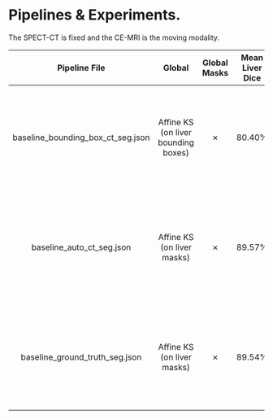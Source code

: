 # Pipelines & Experiments.
The SPECT-CT is fixed and the CE-MRI is the moving modality.

|           Pipeline File           |                  Global                  | Global <br> Masks | Mean Liver <br> Dice |             Local             |                     Local <br> Masks                     | Mean Liver <br> Dice |                                              Comments                                               |
|:---------------------------------:|:----------------------------------------:|:-----------------:|:--------------------:|:-----------------------------:|:--------------------------------------------------------:|:--------------------:|:---------------------------------------------------------------------------------------------------:|
| baseline_bounding_box_ct_seg.json | Affine KS <br> (on liver bounding boxes) |      &cross;      |        80.40%        | B-spline MI <br> (on volumes) | <ul><li>Fixed liver_bb</li><li>Moving liver_bb</li></ul> |        88.32%        |    Affine on liver bounding boxes. <br> Some samples yielded (5) <br> lower dice after b-spline.    |
|     baseline_auto_ct_seg.json     |     Affine KS <br> (on liver masks)      |      &cross;      |        89.57%        | B-spline MI <br> (on volumes) | <ul><li>Fixed liver_bb</li><li>Moving liver_bb</li></ul> |        91.13%        | Affine on auto generated liver masks. <br> Some samples yielded (5) <br> lower dice after b-spline. |
|  baseline_ground_truth_seg.json   |     Affine KS <br> (on liver masks)      |      &cross;      |        89.54%        | B-spline MI <br> (on volumes) | <ul><li>Fixed liver_bb</li><li>Moving liver_bb</li></ul> |        91.25%        |  Affine on ground truth liver masks. <br> Some samples (6) yielded <br> lower dice after b-spline.  |
